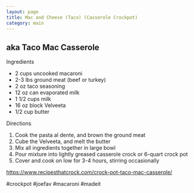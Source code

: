 ```yaml
---
layout: page
title: Mac and Cheese (Taco) (Casserole Crockpot)
category: main
---
```


## aka Taco Mac Casserole

Ingredients
  * 2 cups uncooked macaroni
  * 2-3 lbs ground meat (beef or turkey)
  * 2 oz taco seasoning
  * 12 oz can evaporated milk
  * 1 1/2 cups milk
  * 16 oz block Velveeta
  * 1/2 cup butter

Directions
  1. Cook the pasta al dente, and brown the ground meat
  2. Cube the Velveeta, and melt the butter
  3. Mix all ingredients together in large bowl
  4. Pour mixture into lightly greased casserole crock or 6-quart crock pot
  5. Cover and cook on low for 3-4 hours, stirring occasionally

<https://www.recipesthatcrock.com/crock-pot-taco-mac-casserole/>

#crockpot #joefav #macaroni #madeit

